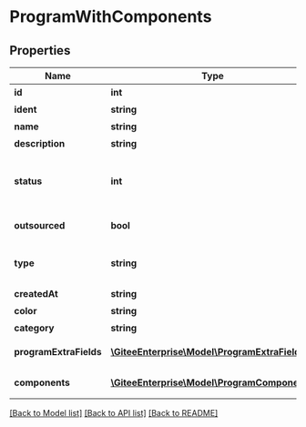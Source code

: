 # ProgramWithComponents

## Properties
Name | Type                                                                 | Description | Notes
------------ |----------------------------------------------------------------------| ------------- | -------------
**id** | **int**                                                              | 项目 id | [optional] 
**ident** | **string**                                                           | 项目编号 | [optional] 
**name** | **string**                                                           | 项目名称 | [optional] 
**description** | **string**                                                           | 项目描述 | [optional] 
**status** | **int**                                                              | 项目状态（0:开始 1:暂停 2:关闭） | [optional] 
**outsourced** | **bool**                                                             | 是否外包项目 | [optional] 
**type** | **string**                                                           | 项目类型（内部、外包） | [optional] 
**createdAt** | **string**                                                           | 创建时间 | [optional] 
**color** | **string**                                                           | 颜色 | [optional] 
**category** | **string**                                                           | 项目类型 | [optional] 
**programExtraFields** | [**\GiteeEnterprise\Model\ProgramExtraField**](ProgramExtraField.md) | 项目自定义字段值 | [optional] 
**components** | [**\GiteeEnterprise\Model\ProgramComponent[]**](ProgramComponent.md) | 项目组件列表 | [optional] 

[[Back to Model list]](../../README.md#documentation-for-models) [[Back to API list]](../../README.md#documentation-for-api-endpoints) [[Back to README]](../../README.md)


